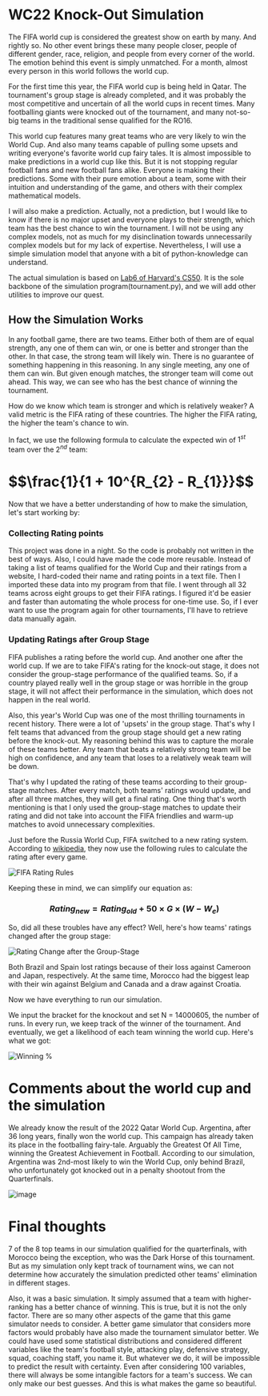 # WC22 Knock-Out Simulation

The FIFA world cup is considered the greatest show on earth by many. And rightly so. No other event brings these many people closer, people of different gender, race, religion, and people from every corner of the world. The emotion behind this event is simply unmatched. For a month, almost every person in this world follows the world cup.

For the first time this year, the FIFA world cup is being held in Qatar. The tournament's group stage is already completed, and it was probably the most competitive and uncertain of all the world cups in recent times. Many footballing giants were knocked out of the tournament, and many not-so-big teams in the traditional sense qualified for the RO16. 

This world cup features many great teams who are very likely to win the World Cup. And also many teams capable of pulling some upsets and writing everyone's favorite world cup fairy tales. It is almost impossible to make predictions in a world cup like this. But it is not stopping regular football fans and new football fans alike. Everyone is making their predictions. Some with their pure emotion about a team, some with their intuition and understanding of the game, and others with their complex mathematical models.

I will also make a prediction. Actually, not a prediction, but I would like to know if there is no major upset and everyone plays to their strength, which team has the best chance to win the tournament. I will not be using any complex models, not as much for my disinclination towards unnecessarily complex models but for my lack of expertise. Nevertheless, I will use a simple simulation model that anyone with a bit of python-knowledge can understand. 

The actual simulation is based on [Lab6 of Harvard's CS50](https://cs50.harvard.edu/x/2022/labs/6/). It is the sole backbone of the simulation program(tournament.py), and we will add other utilities to improve our quest.


## How the Simulation Works
In any football game, there are two teams. Either both of them are of equal strength, any one of them can win, or one is better and stronger than the other. In that case, the strong team will likely win. There is no guarantee of something happening in this reasoning. In any single meeting, any one of them can win. But given enough matches, the stronger team will come out ahead. This way, we can see who has the best chance of winning the tournament.

How do we know which team is stronger and which is relatively weaker? A valid metric is the FIFA rating of these countries. The higher the FIFA rating, the higher the team's chance to win. 

In fact, we use the following formula to calculate the expected win of $1^{st}$ team over the $2^{nd}$ team:

# $$\frac{1}{1 + 10^\{R_{2} - R_{1}}}$$


Now that we have a better understanding of how to make the simulation, let's start working by:

### Collecting Rating points
This project was done in a night. So the code is probably not written in the best of ways. Also, I could have made the code more reusable. Instead of taking a list of teams qualified for the World Cup and their ratings from a website, I hard-coded their name and rating points in a text file. Then I imported these data into my program from that file. I went through all 32 teams across eight groups to get their FIFA ratings. I figured it'd be easier and faster than automating the whole process for one-time use. So, if I ever want to use the program again for other tournaments, I'll have to retrieve data manually again.

### Updating Ratings after Group Stage
FIFA publishes a rating before the world cup. And another one after the world cup. If we are to take FIFA's rating for the knock-out stage, it does not consider the group-stage performance of the qualified teams. So, if a country played really well in the group stage or was horrible in the group stage, it will not affect their performance in the simulation, which does not happen in the real world.

Also, this year's World Cup was one of the most thrilling tournaments in recent history. There were a lot of 'upsets' in the group stage. That's why I felt teams that advanced from the group stage should get a new rating before the knock-out. My reasoning behind this was to capture the morale of these teams better. Any team that beats a relatively strong team will be high on confidence, and any team that loses to a relatively weak team will be down.

That's why I updated the rating of these teams according to their group-stage matches. After every match, both teams' ratings would update, and after all three matches, they will get a final rating. One thing that's worth mentioning is that I only used the group-stage matches to update their rating and did not take into account the FIFA friendlies and warm-up matches to avoid unnecessary complexities.

Just before the Russia World Cup, FIFA switched to a new rating system. According to [wikipedia](https://en.wikipedia.org/wiki/FIFA_Men%27s_World_Ranking), they now use the following rules to calculate the rating after every game.


![FIFA Rating Rules](https://user-images.githubusercontent.com/72381684/210513257-5541d33c-a112-4633-a413-ac0a413c4d75.png)


Keeping these in mind, we can simplify our equation as:

### $$Rating_{new} = Rating_{old} + 50 \times G \times (W - W_{e})$$


So, did all these troubles have any effect? Well, here's how teams' ratings changed after the group stage:


![Rating Change after the Group-Stage](https://user-images.githubusercontent.com/72381684/210505352-86cb700a-a435-46cb-97dd-f69c9a7aa0dd.png)


Both Brazil and Spain lost ratings because of their loss against Cameroon and Japan, respectively. At the same time, Morocco had the biggest leap with their win against Belgium and Canada and a draw against Croatia.  



Now we have everything to run our simulation.

We input the bracket for the knockout and set N = 14000605, the number of runs. In every run, we keep track of the winner of the tournament. And eventually, we get a likelihood of each team winning the world cup. Here's what we got:

![Winning %](https://user-images.githubusercontent.com/72381684/210518677-5efd0493-9ea5-4a69-bf05-3cec7e04b743.png)


# Comments about the world cup and the simulation
We already know the result of the 2022 Qatar World Cup. Argentina, after 36 long years, finally won the world cup. This campaign has already taken its place in the footballing fairy-tale. Arguably the Greatest Of All Time, winning the Greatest Achievement in Football. 
According to our simulation, Argentina was 2nd-most likely to win the World Cup, only behind Brazil, who unfortunately got knocked out in a penalty shootout from the Quarterfinals.  

![image](https://user-images.githubusercontent.com/72381684/210535655-d2b04114-d0ef-4a74-8f17-1cb6f4988b30.png)


# Final thoughts
7 of the 8 top teams in our simulation qualified for the quarterfinals, with Morocco being the exception, who was the Dark Horse of this tournament. But as my simulation only kept track of tournament wins, we can not determine how accurately the simulation predicted other teams' elimination in different stages.

Also, it was a basic simulation. It simply assumed that a team with higher-ranking has a better chance of winning. This is true, but it is not the only factor. There are so many other aspects of the game that this game simulator needs to consider. A better game simulator that considers more factors would probably have also made the tournament simulator better. We could have used some statistical distributions and considered different variables like the team's football style, attacking play, defensive strategy, squad, coaching staff, you name it. But whatever we do, it will be impossible to predict the result with certainty. Even after considering 100 variables, there will always be some intangible factors for a team's success. We can only make our best guesses. And this is what makes the game so beautiful. 

